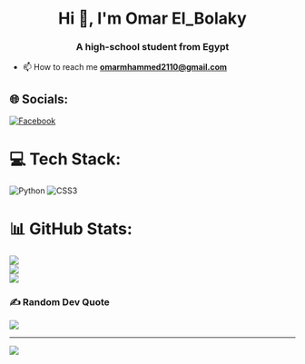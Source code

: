 <h1 align="center">Hi 👋, I'm Omar El_Bolaky</h1>
<h3 align="center">A high-school student from Egypt</h3>

- 📫 How to reach me **omarmhammed2110@gmail.com**


## 🌐 Socials:
[![Facebook](https://img.shields.io/badge/Facebook-%231877F2.svg?logo=Facebook&logoColor=white)](https://facebook.com/https://www.facebook.com/share/e6yp6tnVB8RDbpnU/?mibextid=LQQJ4d) 

# 💻 Tech Stack:
![Python](https://img.shields.io/badge/python-3670A0?style=for-the-badge&logo=python&logoColor=ffdd54) ![CSS3](https://img.shields.io/badge/css3-%231572B6.svg?style=for-the-badge&logo=css3&logoColor=white)
# 📊 GitHub Stats:
![](https://github-readme-stats.vercel.app/api?username=Omar-ElBolaky&theme=dark&hide_border=false&include_all_commits=false&count_private=false)<br/>
![](https://github-readme-streak-stats.herokuapp.com/?user=Omar-ElBolaky&theme=dark&hide_border=false)<br/>
![](https://github-readme-stats.vercel.app/api/top-langs/?username=Omar-ElBolaky&theme=dark&hide_border=false&include_all_commits=false&count_private=false&layout=compact)

### ✍️ Random Dev Quote
![](https://quotes-github-readme.vercel.app/api?type=horizontal&theme=radical)

---
[![](https://visitcount.itsvg.in/api?id=Omar-ElBolaky&icon=6&color=1)](https://visitcount.itsvg.in)

<!-- Proudly created with GPRM ( https://gprm.itsvg.in ) -->
